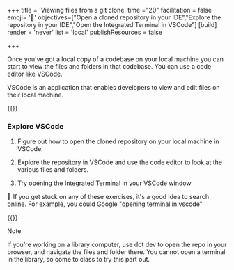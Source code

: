+++
title = 'Viewing files from a git clone'
time ="20"
facilitation = false
emoji= '📘'
objectives=["Open a cloned repository in your IDE","Explore the repository in your IDE","Open the Integrated Terminal in VSCode"]
[build]
  render = 'never'
  list = 'local'
  publishResources = false

+++

Once you've got a local copy of a codebase on your local machine you can start to view the files and folders in that codebase. You can use a code editor like VSCode.

VSCode is an application that enables developers to view and edit files on their local machine.

{{<note type="exercise" title="Exercise">}}

### Explore VSCode

1. Figure out how to open the cloned repository on your local machine in VSCode.

2. Explore the repository in VSCode and use the code editor to look at the various files and folders.

3. Try opening the Integrated Terminal in your VSCode window

🤔 If you get stuck on any of these exercises, it's a good idea to search online. For example, you could Google "opening terminal in vscode"

{{</note>}}

> [!NOTE]
> If you're working on a library computer, use dot dev to open the repo in your browser, and navigate the files and folder there. You cannot open a terminal in the library, so come to class to try this part out.
